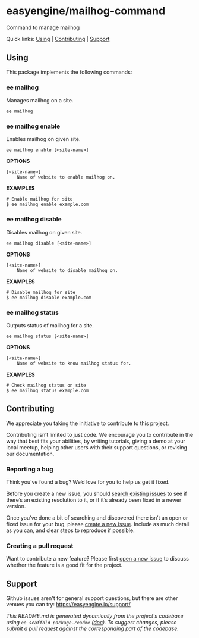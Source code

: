easyengine/mailhog-command
==========================

Command to manage mailhog



Quick links: [Using](#using) | [Contributing](#contributing) | [Support](#support)

## Using

This package implements the following commands:

### ee mailhog

Manages mailhog on a site.

~~~
ee mailhog
~~~





### ee mailhog enable

Enables mailhog on given site.

~~~
ee mailhog enable [<site-name>]
~~~

**OPTIONS**

	[<site-name>]
		Name of website to enable mailhog on.

**EXAMPLES**

    # Enable mailhog for site
    $ ee mailhog enable example.com



### ee mailhog disable

Disables mailhog on given site.

~~~
ee mailhog disable [<site-name>]
~~~

**OPTIONS**

	[<site-name>]
		Name of website to disable mailhog on.

**EXAMPLES**

    # Disable mailhog for site
    $ ee mailhog disable example.com



### ee mailhog status

Outputs status of mailhog for a site.

~~~
ee mailhog status [<site-name>]
~~~

**OPTIONS**

	[<site-name>]
		Name of website to know mailhog status for.

**EXAMPLES**

    # Check mailhog status on site
    $ ee mailhog status example.com

## Contributing

We appreciate you taking the initiative to contribute to this project.

Contributing isn’t limited to just code. We encourage you to contribute in the way that best fits your abilities, by writing tutorials, giving a demo at your local meetup, helping other users with their support questions, or revising our documentation.


### Reporting a bug

Think you’ve found a bug? We’d love for you to help us get it fixed.

Before you create a new issue, you should [search existing issues](https://github.com/easyengine/mailhog-command/issues?q=label%3Abug%20) to see if there’s an existing resolution to it, or if it’s already been fixed in a newer version.

Once you’ve done a bit of searching and discovered there isn’t an open or fixed issue for your bug, please [create a new issue](https://github.com/easyengine/mailhog-command/issues/new). Include as much detail as you can, and clear steps to reproduce if possible.

### Creating a pull request

Want to contribute a new feature? Please first [open a new issue](https://github.com/easyengine/mailhog-command/issues/new) to discuss whether the feature is a good fit for the project.

## Support

Github issues aren't for general support questions, but there are other venues you can try: https://easyengine.io/support/


*This README.md is generated dynamically from the project's codebase using `ee scaffold package-readme` ([doc](https://github.com/EasyEngine/scaffold-command)). To suggest changes, please submit a pull request against the corresponding part of the codebase.*
